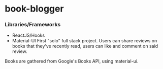 # book-blogger

### Libraries/Frameworks
* ReactJS/Hooks
* Material-UI
First "solo" full stack project. Users can share reviews on books that they've recently read, users can like and comment on said review.

Books are gathered from Google's Books API, using material-ui.
